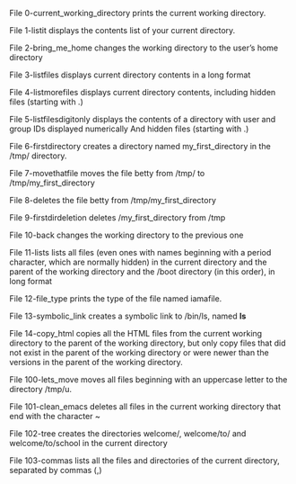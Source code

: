 File 0-current_working_directory prints the current working directory.

File 1-listit displays the contents list of your current directory.

File 2-bring_me_home changes the working directory to the user’s home directory

File 3-listfiles displays current directory contents in a long format

File 4-listmorefiles displays current directory contents, including hidden files (starting with .)

File 5-listfilesdigitonly displays the contents of a directory with user and group IDs displayed numerically
And hidden files (starting with .)

File 6-firstdirectory creates a directory named my_first_directory in the /tmp/ directory.

File 7-movethatfile moves the file betty from /tmp/ to /tmp/my_first_directory

File 8-deletes the file betty from /tmp/my_first_directory

File 9-firstdirdeletion deletes /my_first_directory from /tmp 

File 10-back changes the working directory to the previous one

File 11-lists lists all files (even ones with names beginning with a period character, which are normally hidden) in the current directory and the parent of the working directory and the /boot directory (in this order), in long format

File 12-file_type prints the type of the file named iamafile.

File 13-symbolic_link creates a symbolic link to /bin/ls, named __ls__

File 14-copy_html copies all the HTML files from the current working directory to the parent of the working directory, but only copy files that did not exist in the parent of the working directory or were newer than the versions in the parent of the working directory.

File 100-lets_move moves all files beginning with an uppercase letter to the directory /tmp/u.

File 101-clean_emacs deletes all files in the current working directory that end with the character ~

File 102-tree creates the directories welcome/, welcome/to/ and welcome/to/school in the current directory

File 103-commas lists all the files and directories of the current directory, separated by commas (,)
